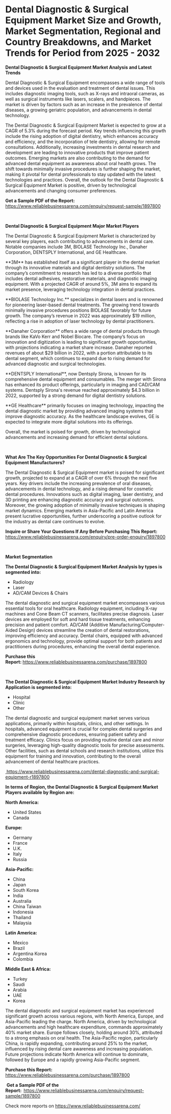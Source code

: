 <p><h1>Dental Diagnostic & Surgical Equipment Market Size and Growth, Market Segmentation, Regional and Country Breakdowns, and Market Trends for Period from 2025 -  2032</h1></p><p><strong>Dental Diagnostic & Surgical Equipment Market Analysis and Latest Trends</strong></p>
<p><p>Dental Diagnostic & Surgical Equipment encompasses a wide range of tools and devices used in the evaluation and treatment of dental issues. This includes diagnostic imaging tools, such as X-rays and intraoral cameras, as well as surgical instruments like lasers, scalers, and handpieces. The market is driven by factors such as an increase in the prevalence of dental diseases, a growing geriatric population, and advancements in dental technology.</p><p>The Dental Diagnostic & Surgical Equipment Market is expected to grow at a CAGR of 5.3% during the forecast period. Key trends influencing this growth include the rising adoption of digital dentistry, which enhances accuracy and efficiency, and the incorporation of tele dentistry, allowing for remote consultations. Additionally, increasing investments in dental research and development are leading to innovative products that improve patient outcomes. Emerging markets are also contributing to the demand for advanced dental equipment as awareness about oral health grows. The shift towards minimally invasive procedures is further shaping the market, making it pivotal for dental professionals to stay updated with the latest technologies and practices. Overall, the outlook for the Dental Diagnostic & Surgical Equipment Market is positive, driven by technological advancements and changing consumer preferences.</p></p>
<p><strong>Get a Sample PDF of the Report:&nbsp;</strong> <a href="https://www.reliablebusinessarena.com/enquiry/request-sample/1897800?utm_campaign=3001&utm_medium=2&utm_source=Github&utm_content=ia&utm_term=05032025&utm_id=dental-diagnostic-surgical-equipment">https://www.reliablebusinessarena.com/enquiry/request-sample/1897800</a></p>
<p>&nbsp;</p>
<p><strong>Dental Diagnostic & Surgical Equipment Major Market Players</strong></p>
<p><p>The Dental Diagnostic & Surgical Equipment Market is characterized by several key players, each contributing to advancements in dental care. Notable companies include 3M, BIOLASE Technology Inc., Danaher Corporation, DENTSPLY International, and GE Healthcare.</p><p>**3M** has established itself as a significant player in the dental market through its innovative materials and digital dentistry solutions. The company’s commitment to research has led to a diverse portfolio that includes dental adhesives, restorative materials, and diagnostic imaging equipment. With a projected CAGR of around 5%, 3M aims to expand its market presence, leveraging technology integration in dental practices.</p><p>**BIOLASE Technology Inc.** specializes in dental lasers and is renowned for pioneering laser-based dental treatments. The growing trend towards minimally invasive procedures positions BIOLASE favorably for future growth. The company’s revenue in 2022 was approximately $19 million, reflecting a rise in adoption of laser technology by dental practitioners.</p><p>**Danaher Corporation** offers a wide range of dental products through brands like KaVo Kerr and Nobel Biocare. The company’s focus on innovation and digitization is leading to significant growth opportunities, with projections indicating a market share increase. Danaher reported revenues of about $29 billion in 2022, with a portion attributable to its dental segment, which continues to expand due to rising demand for advanced diagnostic and surgical technologies.</p><p>**DENTSPLY International**, now Dentsply Sirona, is known for its comprehensive dental equipment and consumables. The merger with Sirona has enhanced its product offerings, particularly in imaging and CAD/CAM systems. Dentsply Sirona's revenue reached approximately $4.3 billion in 2022, supported by a strong demand for digital dentistry solutions.</p><p>**GE Healthcare** primarily focuses on imaging technology, impacting the dental diagnostic market by providing advanced imaging systems that improve diagnostic accuracy. As the healthcare landscape evolves, GE is expected to integrate more digital solutions into its offerings.</p><p>Overall, the market is poised for growth, driven by technological advancements and increasing demand for efficient dental solutions.</p></p>
<p>&nbsp;</p>
<p><strong>What Are The Key Opportunities For Dental Diagnostic & Surgical Equipment Manufacturers?</strong></p>
<p><p>The Dental Diagnostic & Surgical Equipment market is poised for significant growth, projected to expand at a CAGR of over 6% through the next five years. Key drivers include the increasing prevalence of oral diseases, advancements in dental technology, and a rising demand for cosmetic dental procedures. Innovations such as digital imaging, laser dentistry, and 3D printing are enhancing diagnostic accuracy and surgical outcomes. Moreover, the growing adoption of minimally invasive techniques is shaping market dynamics. Emerging markets in Asia-Pacific and Latin America present lucrative opportunities, further underscoring a positive outlook for the industry as dental care continues to evolve.</p></p>
<p><strong>Inquire or Share Your Questions If Any Before Purchasing This Report:</strong> <a href="https://www.reliablebusinessarena.com/enquiry/pre-order-enquiry/1897800?utm_campaign=3001&utm_medium=2&utm_source=Github&utm_content=ia&utm_term=05032025&utm_id=dental-diagnostic-surgical-equipment">https://www.reliablebusinessarena.com/enquiry/pre-order-enquiry/1897800</a></p>
<p>&nbsp;</p>
<p><strong>Market Segmentation</strong></p>
<p><strong>The Dental Diagnostic & Surgical Equipment Market Analysis by types is segmented into:</strong></p>
<p><ul><li>Radiology</li><li>Laser</li><li>AD/CAM Devices & Chairs</li></ul></p>
<p><p>The dental diagnostic and surgical equipment market encompasses various essential tools for oral healthcare. Radiology equipment, including X-ray machines and Cone Beam CT scanners, facilitates precise diagnosis. Laser devices are employed for soft and hard tissue treatments, enhancing precision and patient comfort. AD/CAM (Additive Manufacturing/Computer-Aided Design) devices streamline the creation of dental restorations, improving efficiency and accuracy. Dental chairs, equipped with advanced ergonomics and technology, provide optimal support for both patients and practitioners during procedures, enhancing the overall dental experience.</p></p>
<p><strong>Purchase this Report:&nbsp;</strong><a href="https://www.reliablebusinessarena.com/purchase/1897800?utm_campaign=3001&utm_medium=2&utm_source=Github&utm_content=ia&utm_term=05032025&utm_id=dental-diagnostic-surgical-equipment">https://www.reliablebusinessarena.com/purchase/1897800</a></p>
<p>&nbsp;</p>
<p><strong>The Dental Diagnostic & Surgical Equipment Market Industry Research by Application is segmented into:</strong></p>
<p><ul><li>Hospital</li><li>Clinic</li><li>Other</li></ul></p>
<p><p>The dental diagnostic and surgical equipment market serves various applications, primarily within hospitals, clinics, and other settings. In hospitals, advanced equipment is crucial for complex dental surgeries and comprehensive diagnostic procedures, ensuring patient safety and treatment efficacy. Clinics focus on providing routine dental care and minor surgeries, leveraging high-quality diagnostic tools for precise assessments. Other facilities, such as dental schools and research institutions, utilize this equipment for training and innovation, contributing to the overall advancement of dental healthcare practices.</p></p>
<p><a href="https://www.reliablebusinessarena.com/dental-diagnostic-and-surgical-equipment-r1897800?utm_campaign=3001&utm_medium=2&utm_source=Github&utm_content=ia&utm_term=05032025&utm_id=dental-diagnostic-surgical-equipment">&nbsp;https://www.reliablebusinessarena.com/dental-diagnostic-and-surgical-equipment-r1897800</a></p>
<p><strong>In terms of Region, the Dental Diagnostic & Surgical Equipment Market Players available by Region are:</strong></p>
<p>
    <p> <strong> North America: </strong>
        <ul>
            <li>United States</li>
            <li>Canada</li>
        </ul>
        </p> 
    <p> <strong> Europe: </strong>
        <ul>
            <li>Germany</li>
            <li>France</li>
            <li>U.K.</li>
            <li>Italy</li>
            <li>Russia</li>
        </ul>
        </p> 
    <p> <strong> Asia-Pacific: </strong>
        <ul>
            <li>China</li>
            <li>Japan</li>
            <li>South Korea</li>
            <li>India</li>
            <li>Australia</li>
            <li>China Taiwan</li>
            <li>Indonesia</li>
            <li>Thailand</li>
            <li>Malaysia</li>
        </ul>
        </p> 
    <p> <strong> Latin America: </strong>
        <ul>
            <li>Mexico</li>
            <li>Brazil</li>
            <li>Argentina Korea</li>
            <li>Colombia</li>
        </ul>
        </p> 
    <p> <strong> Middle East & Africa: </strong>
        <ul>
            <li>Turkey</li>
            <li>Saudi</li>
            <li>Arabia</li>
            <li>UAE</li>
            <li>Korea</li>
        </ul>
    </p>
    </p>
<p><p>The dental diagnostic and surgical equipment market has experienced significant growth across various regions, with North America, Europe, and Asia-Pacific leading the charge. North America, driven by technological advancements and high healthcare expenditure, commands approximately 40% market share. Europe follows closely, holding around 30%, attributed to a strong emphasis on oral health. The Asia-Pacific region, particularly China, is rapidly expanding, contributing around 25% to the market, influenced by rising dental care awareness and increasing population. Future projections indicate North America will continue to dominate, followed by Europe and a rapidly growing Asia-Pacific segment.</p></p>
<p><strong>Purchase this Report: </strong><a href="https://www.reliablebusinessarena.com/purchase/1897800?utm_campaign=3001&utm_medium=2&utm_source=Github&utm_content=ia&utm_term=05032025&utm_id=dental-diagnostic-surgical-equipment">https://www.reliablebusinessarena.com/purchase/1897800</a></p>
<p>&nbsp;<strong>Get a Sample PDF of the Report:&nbsp;&nbsp;</strong><a href="https://www.reliablebusinessarena.com/enquiry/request-sample/1897800?utm_campaign=3001&utm_medium=2&utm_source=Github&utm_content=ia&utm_term=05032025&utm_id=dental-diagnostic-surgical-equipment">https://www.reliablebusinessarena.com/enquiry/request-sample/1897800</a></p>
<p><strong></strong></p>
<p>Check more reports on <a href="https://www.reliablebusinessarena.com/?utm_campaign=3001&utm_medium=2&utm_source=Github&utm_content=ia&utm_term=05032025&utm_id=dental-diagnostic-surgical-equipment">https://www.reliablebusinessarena.com/</a></p>